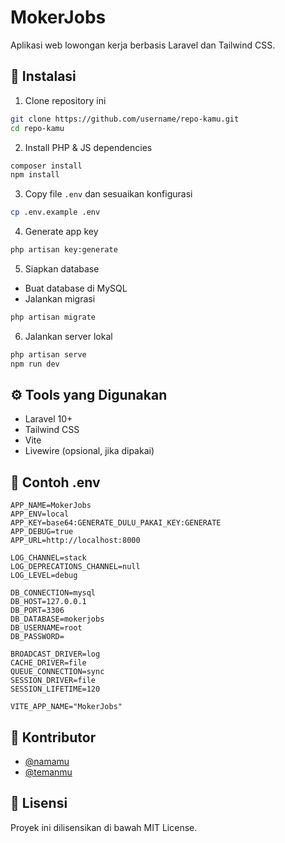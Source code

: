# MokerJobs

Aplikasi web lowongan kerja berbasis Laravel dan Tailwind CSS.

## 🚀 Instalasi

1. Clone repository ini

```bash
git clone https://github.com/username/repo-kamu.git
cd repo-kamu
```

2. Install PHP & JS dependencies

```bash
composer install
npm install
```

3. Copy file `.env` dan sesuaikan konfigurasi

```bash
cp .env.example .env
```

4. Generate app key

```bash
php artisan key:generate
```

5. Siapkan database

-   Buat database di MySQL
-   Jalankan migrasi

```bash
php artisan migrate
```

6. Jalankan server lokal

```bash
php artisan serve
npm run dev
```

## ⚙️ Tools yang Digunakan

-   Laravel 10+
-   Tailwind CSS
-   Vite
-   Livewire (opsional, jika dipakai)

## 📁 Contoh .env

```env
APP_NAME=MokerJobs
APP_ENV=local
APP_KEY=base64:GENERATE_DULU_PAKAI_KEY:GENERATE
APP_DEBUG=true
APP_URL=http://localhost:8000

LOG_CHANNEL=stack
LOG_DEPRECATIONS_CHANNEL=null
LOG_LEVEL=debug

DB_CONNECTION=mysql
DB_HOST=127.0.0.1
DB_PORT=3306
DB_DATABASE=mokerjobs
DB_USERNAME=root
DB_PASSWORD=

BROADCAST_DRIVER=log
CACHE_DRIVER=file
QUEUE_CONNECTION=sync
SESSION_DRIVER=file
SESSION_LIFETIME=120

VITE_APP_NAME="MokerJobs"
```

## 👥 Kontributor

-   [@namamu](https://github.com/namamu)
-   [@temanmu](https://github.com/temanmu)

## 📄 Lisensi

Proyek ini dilisensikan di bawah MIT License.
